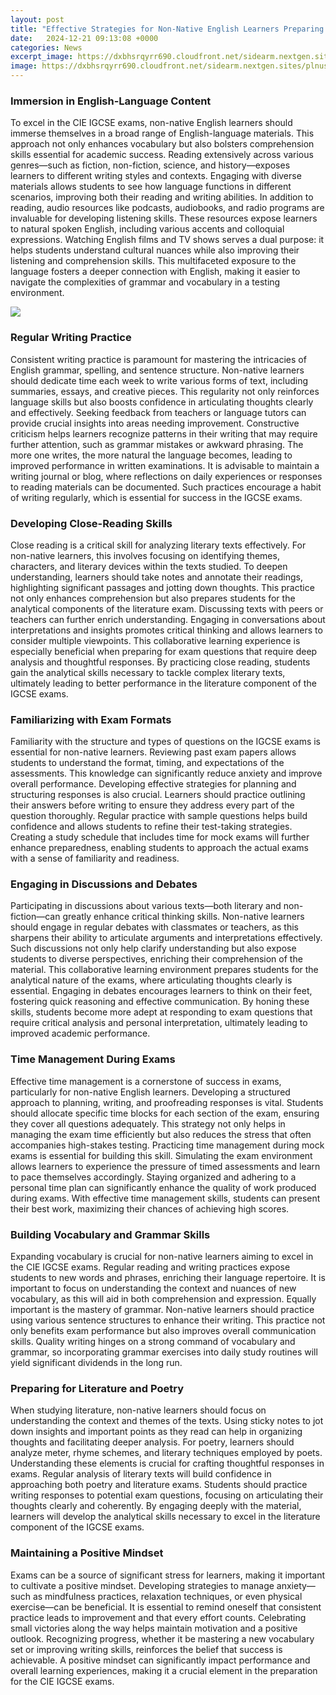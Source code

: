 ```yaml
---
layout: post
title: "Effective Strategies for Non-Native English Learners Preparing for CIE IGCSE Exams"
date:   2024-12-21 09:13:08 +0000
categories: News
excerpt_image: https://dxbhsrqyrr690.cloudfront.net/sidearm.nextgen.sites/plnusealions.com/images/responsive_2023/default_image.png
image: https://dxbhsrqyrr690.cloudfront.net/sidearm.nextgen.sites/plnusealions.com/images/responsive_2023/default_image.png
---
```


### Immersion in English-Language Content
To excel in the CIE IGCSE exams, non-native English learners should immerse themselves in a broad range of English-language materials. This approach not only enhances vocabulary but also bolsters comprehension skills essential for academic success. Reading extensively across various genres—such as fiction, non-fiction, science, and history—exposes learners to different writing styles and contexts. Engaging with diverse materials allows students to see how language functions in different scenarios, improving both their reading and writing abilities.
In addition to reading, audio resources like podcasts, audiobooks, and radio programs are invaluable for developing listening skills. These resources expose learners to natural spoken English, including various accents and colloquial expressions. Watching English films and TV shows serves a dual purpose: it helps students understand cultural nuances while also improving their listening and comprehension skills. This multifaceted exposure to the language fosters a deeper connection with English, making it easier to navigate the complexities of grammar and vocabulary in a testing environment.

![](https://dxbhsrqyrr690.cloudfront.net/sidearm.nextgen.sites/plnusealions.com/images/responsive_2023/default_image.png)
### Regular Writing Practice
Consistent writing practice is paramount for mastering the intricacies of English grammar, spelling, and sentence structure. Non-native learners should dedicate time each week to write various forms of text, including summaries, essays, and creative pieces. This regularity not only reinforces language skills but also boosts confidence in articulating thoughts clearly and effectively. 
Seeking feedback from teachers or language tutors can provide crucial insights into areas needing improvement. Constructive criticism helps learners recognize patterns in their writing that may require further attention, such as grammar mistakes or awkward phrasing. The more one writes, the more natural the language becomes, leading to improved performance in written examinations. It is advisable to maintain a writing journal or blog, where reflections on daily experiences or responses to reading materials can be documented. Such practices encourage a habit of writing regularly, which is essential for success in the IGCSE exams.
### Developing Close-Reading Skills
Close reading is a critical skill for analyzing literary texts effectively. For non-native learners, this involves focusing on identifying themes, characters, and literary devices within the texts studied. To deepen understanding, learners should take notes and annotate their readings, highlighting significant passages and jotting down thoughts. This practice not only enhances comprehension but also prepares students for the analytical components of the literature exam.
Discussing texts with peers or teachers can further enrich understanding. Engaging in conversations about interpretations and insights promotes critical thinking and allows learners to consider multiple viewpoints. This collaborative learning experience is especially beneficial when preparing for exam questions that require deep analysis and thoughtful responses. By practicing close reading, students gain the analytical skills necessary to tackle complex literary texts, ultimately leading to better performance in the literature component of the IGCSE exams.
### Familiarizing with Exam Formats
Familiarity with the structure and types of questions on the IGCSE exams is essential for non-native learners. Reviewing past exam papers allows students to understand the format, timing, and expectations of the assessments. This knowledge can significantly reduce anxiety and improve overall performance. 
Developing effective strategies for planning and structuring responses is also crucial. Learners should practice outlining their answers before writing to ensure they address every part of the question thoroughly. Regular practice with sample questions helps build confidence and allows students to refine their test-taking strategies. Creating a study schedule that includes time for mock exams will further enhance preparedness, enabling students to approach the actual exams with a sense of familiarity and readiness.
### Engaging in Discussions and Debates
Participating in discussions about various texts—both literary and non-fiction—can greatly enhance critical thinking skills. Non-native learners should engage in regular debates with classmates or teachers, as this sharpens their ability to articulate arguments and interpretations effectively. Such discussions not only help clarify understanding but also expose students to diverse perspectives, enriching their comprehension of the material.
This collaborative learning environment prepares students for the analytical nature of the exams, where articulating thoughts clearly is essential. Engaging in debates encourages learners to think on their feet, fostering quick reasoning and effective communication. By honing these skills, students become more adept at responding to exam questions that require critical analysis and personal interpretation, ultimately leading to improved academic performance.
### Time Management During Exams
Effective time management is a cornerstone of success in exams, particularly for non-native English learners. Developing a structured approach to planning, writing, and proofreading responses is vital. Students should allocate specific time blocks for each section of the exam, ensuring they cover all questions adequately. This strategy not only helps in managing the exam time efficiently but also reduces the stress that often accompanies high-stakes testing.
Practicing time management during mock exams is essential for building this skill. Simulating the exam environment allows learners to experience the pressure of timed assessments and learn to pace themselves accordingly. Staying organized and adhering to a personal time plan can significantly enhance the quality of work produced during exams. With effective time management skills, students can present their best work, maximizing their chances of achieving high scores.
### Building Vocabulary and Grammar Skills
Expanding vocabulary is crucial for non-native learners aiming to excel in the CIE IGCSE exams. Regular reading and writing practices expose students to new words and phrases, enriching their language repertoire. It is important to focus on understanding the context and nuances of new vocabulary, as this will aid in both comprehension and expression.
Equally important is the mastery of grammar. Non-native learners should practice using various sentence structures to enhance their writing. This practice not only benefits exam performance but also improves overall communication skills. Quality writing hinges on a strong command of vocabulary and grammar, so incorporating grammar exercises into daily study routines will yield significant dividends in the long run.
### Preparing for Literature and Poetry
When studying literature, non-native learners should focus on understanding the context and themes of the texts. Using sticky notes to jot down insights and important points as they read can help in organizing thoughts and facilitating deeper analysis. For poetry, learners should analyze meter, rhyme schemes, and literary techniques employed by poets. Understanding these elements is crucial for crafting thoughtful responses in exams.
Regular analysis of literary texts will build confidence in approaching both poetry and literature exams. Students should practice writing responses to potential exam questions, focusing on articulating their thoughts clearly and coherently. By engaging deeply with the material, learners will develop the analytical skills necessary to excel in the literature component of the IGCSE exams.
### Maintaining a Positive Mindset
Exams can be a source of significant stress for learners, making it important to cultivate a positive mindset. Developing strategies to manage anxiety—such as mindfulness practices, relaxation techniques, or even physical exercise—can be beneficial. It is essential to remind oneself that consistent practice leads to improvement and that every effort counts.
Celebrating small victories along the way helps maintain motivation and a positive outlook. Recognizing progress, whether it be mastering a new vocabulary set or improving writing skills, reinforces the belief that success is achievable. A positive mindset can significantly impact performance and overall learning experiences, making it a crucial element in the preparation for the CIE IGCSE exams.